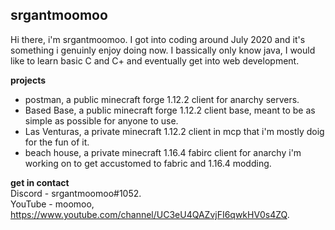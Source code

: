 ## srgantmoomoo
Hi there, i'm  srgantmoomoo. I got into coding around July 2020 and it's something i genuinly enjoy doing now.  I bassically only know java, I would like to learn basic C and C+ and eventually get into web development.

**projects** <br />
- postman, a public minecraft forge 1.12.2 client for anarchy servers.
- Based Base, a public minecraft forge 1.12.2 client base, meant to be as simple as possible for anyone to use.
- Las Venturas, a private minecraft 1.12.2 client in mcp that i'm mostly doig for the fun of it.
- beach house, a private minecraft 1.16.4 fabirc client for anarchy i'm working on to get accustomed to fabric and 1.16.4 modding.

**get in contact** <br />
Discord - srgantmoomoo#1052. <br />
YouTube - moomoo, https://www.youtube.com/channel/UC3eU4QAZvjFI6qwkHV0s4ZQ.
